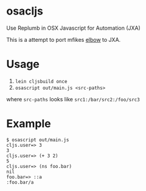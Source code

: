 # osacljs

Use Replumb in OSX Javascript for Automation (JXA)

This is a attempt to port mfikes [elbow](https://github.com/mfikes/elbow) to JXA.

# Usage

1. `lein cljsbuild once`
2. `osascript out/main.js <src-paths>`

where `src-paths` looks like `src1:/bar/src2:/foo/src3`

# Example

```
$ osascript out/main.js
cljs.user=> 3
3
cljs.user=> (+ 3 2)
5
cljs.user=> (ns foo.bar)
nil
foo.bar=> ::a
:foo.bar/a
```


